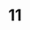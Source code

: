 # 11
<html>
	<head>
		<title> DP 11 <head>
			<title> Sign In Form <head>
				<body>
					
				</body>
	</head>
</html>
